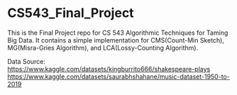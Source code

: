 # CS543_Final_Project
This is the Final Project repo for CS 543 Algorithmic Techniques for Taming Big Data. It contains a simple implementation for CMS(Count-Min Sketch), MG(Misra-Gries Algorithm), and LCA(Lossy-Counting Algorithm).

Data Source:  
https://www.kaggle.com/datasets/kingburrito666/shakespeare-plays    
https://www.kaggle.com/datasets/saurabhshahane/music-dataset-1950-to-2019
